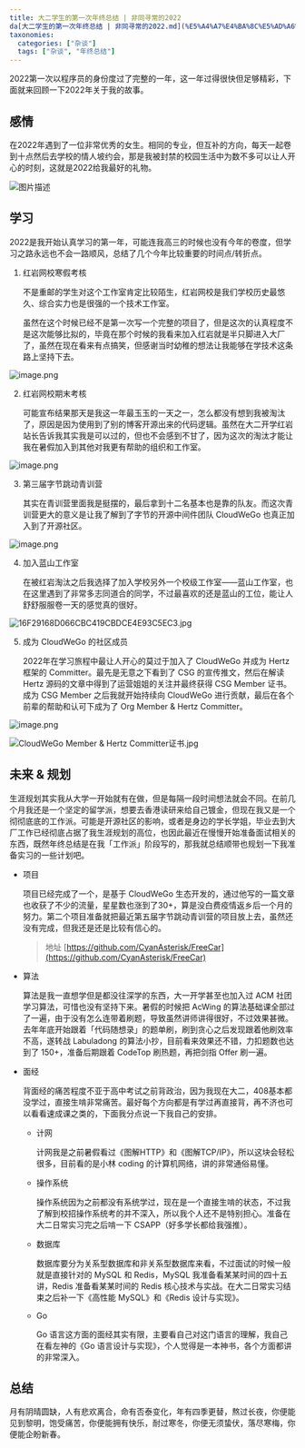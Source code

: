 ```yaml
---
title: 大二学生的第一次年终总结 | 非同寻常的2022
da[大二学生的第一次年终总结 | 非同寻常的2022.md](%E5%A4%A7%E4%BA%8C%E5%AD%A6%E7%94%9F%E7%9A%84%E7%AC%AC%E4%B8%80%E6%AC%A1%E5%B9%B4%E7%BB%88%E6%80%BB%E7%BB%93%20%7C%20%E9%9D%9E%E5%90%8C%E5%AF%BB%E5%B8%B8%E7%9A%842022.md)te: 2023-01-28
taxonomies:
  categories: ["杂谈"]
  tags: ["杂谈", "年终总结"]
---
```


2022第一次以程序员的身份度过了完整的一年，这一年过得很快但足够精彩，下面就来回顾一下2022年关于我的故事。

## 感情

在2022年遇到了一位非常优秀的女生。相同的专业，但互补的方向，每天一起卷到十点然后去学校的情人坡约会，那是我被封禁的校园生活中为数不多可以让人开心的时刻，这就是2022给我最好的礼物。

<img src="https://picture.lanlance.cn/i/2023/08/10/64d47ab96ec68.png" alt="图片描述" class="img-responsive">

## 学习

2022是我开始认真学习的第一年，可能连我高三的时候也没有今年的卷度，但学习之路永远也不会一路顺风，总结了几个今年比较重要的时间点/转折点。

1. 红岩网校寒假考核

   不是重邮的学生对这个工作室肯定比较陌生，红岩网校是我们学校历史最悠久、综合实力也是很强的一个技术工作室。

   虽然在这个时候已经不是第一次写一个完整的项目了，但是这次的认真程度不是这次能够比拟的，毕竟在那个时候的我看来加入红岩就是半只脚进入大厂了，虽然在现在看来有点搞笑，但感谢当时幼稚的想法让我能够在学技术这条路上坚持下去。

![image.png](https://picture.lanlance.cn/i/2023/08/10/64d47ad39f771.png)


2. 红岩网校期末考核

   可能宣布结果那天是我这一年最玉玉的一天之一，怎么都没有想到我被淘汰了，原因是因为使用到了别的博客开源出来的代码逻辑。虽然在大二开学红岩站长告诉我其实我是可以过的，但也不会感到不甘了，因为这次的淘汰才能让我在暑假加入到其他对我更有帮助的组织和工作室。

![image.png](https://picture.lanlance.cn/i/2023/08/10/64d47ae5414da.png)


3. 第三届字节跳动青训营

   其实在青训营里面我是挺摆的，最后拿到十二名基本也是靠的队友。而这次青训营更大的意义是让我了解到了字节的开源中间件团队 CloudWeGo 也真正加入到了开源社区。

![image.png](https://picture.lanlance.cn/i/2023/08/10/64d47b07805da.png)

4. 加入蓝山工作室

   在被红岩淘汰之后我选择了加入学校另外一个校级工作室——蓝山工作室，也在这里遇到了非常多志同道合的同学，不过最喜欢的还是蓝山的工位，能让人舒舒服服卷一天的感觉真的很好。


![16F29168D066CBC419CBDCE4E93C5EC3.jpg](https://picture.lanlance.cn/i/2023/08/10/64d47bad300b3.png)

5. 成为 CloudWeGo 的社区成员

   2022年在学习旅程中最让人开心的莫过于加入了 CloudWeGo 并成为 Hertz 框架的 Committer。最先是无意之下看到了 CSG 的宣传推文，然后在解读 Hertz 源码的文章中得到了运营姐姐的关注并最终获得 CSG Member 证书。成为 CSG Member 之后我就开始持续向 CloudWeGo 进行贡献，最后在各个前辈的帮助和认可下成为了 Org Member & Hertz Committer。


![image.png](https://picture.lanlance.cn/i/2023/08/10/64d47be2b9f76.png)



![CloudWeGo Member & Hertz Committer证书.jpg](https://picture.lanlance.cn/i/2023/08/10/64d47bfde9ebc.png)

## 未来 & 规划

生涯规划其实我从大学一开始就有在做，但是每隔一段时间想法就会不同。在前几个月我还是一个坚定的留学派，想要去香港读研来给自己镀金，但现在我又是一个彻彻底底的工作派。可能是开源社区的影响，或者是身边的学长学姐，毕业去到大厂工作已经彻底占据了我生涯规划的高位，也因此最近在慢慢开始准备面试相关的东西，既然年终总结是在我「工作派」阶段写的，那我就总结顺带也规划一下我准备实习的一些计划吧。

- 项目

  项目已经完成了一个，是基于 CloudWeGo 生态开发的，通过他写的一篇文章也收获了不少的流量，星星数也涨到了30+，算是没白费疫情返乡后一个月的努力。第二个项目准备就把最近第五届字节跳动青训营的项目放上去，虽然还没有完成，但我还是还是比较有信心的。
  > 地址 [https://github.com/CyanAsterisk/FreeCar](https://github.com/CyanAsterisk/FreeCar)

- 算法

  算法是我一直想学但是都没往深学的东西，大一开学甚至也加入过 ACM 社团学习算法，可惜也没有坚持下来。暑假的时候把 AcWing 的算法基础课全部过了一遍，由于没有怎么连带着刷题，导致虽然讲师讲得很好，不过效果甚微。去年年底开始跟着「代码随想录」的题单刷，刷到贪心之后发现跟着他刷效率不高，遂转战 Labuladong 的算法小抄，目前看来效果还不错，力扣题数也达到了 150+，准备后期跟着 CodeTop 刷热题，再把剑指 Offer 刷一遍。

- 面经

  背面经的痛苦程度不亚于高中考试之前背政治，因为我现在大二，408基本都没学过，直接生啃非常痛苦。最好每个方向都是有学过再直接背，再不济也可以看看速成课之类的，下面我分点说一下我自己的安排。

    - 计网

      计网我是之前暑假看过《图解HTTP》和《图解TCP/IP》，所以这块会轻松很多，目前看的是小林 coding 的计算机网络，讲的非常通俗易懂。

    - 操作系统

      操作系统因为之前都没有系统学过，现在是一个直接生啃的状态，不过我了解到校招操作系统考的并不深入，所以我个人还不是特别担心。准备在大二日常实习完之后啃一下 CSAPP（好多学长都给我强推）。

    - 数据库

      数据库要分为关系型数据库和非关系型数据库来看，不过面试的时候一般就是直接针对的 MySQL 和 Redis，MySQL 我准备看某某时间的四十五讲，Redis 准备看某某时间的 Redis 核心技术与实战。在大二日常实习结束之后补一下《高性能 MySQL》和《Redis 设计与实现》。

    - Go

      Go 语言这方面的面经其实有限，主要看自己对这门语言的理解，我自己在看左神的《Go 语言设计与实现》，个人觉得是一本神书，各个方面都讲的非常深入。

## 总结

月有阴晴圆缺，人有悲欢离合，命有否泰变化，年有四季更替，熬过长夜，你便能见到黎明，饱受痛苦，你便能拥有快乐，耐过寒冬，你便无须蛰伏，落尽寒梅，你便能企盼新春。
